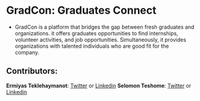# GradCon: Graduates Connect

- GradCon is a platform that bridges the gap between fresh graduates and organizations. it offers graduates opportunities to find internships, volunteer activities, and job opportunities. Simultaneously, it provides organizations with talented individuals who are good fit for the company.

## Contributors:
**Ermiyas Teklehaymanot**: [Twitter](https://x.com/Ermi24et) or [Linkedin](https://www.linkedin.com/in/ermi24et/)
**Selomon Teshome**: [Twitter]() or [Linkedin]()